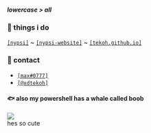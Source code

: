 ##### lowercase > all

### 🍪 things i do
[`[nypsi]`](https://github.com/tekoh/nypsi) ~ [`[nypsi-website]`](https://github.com/tekoh/nypsi-website) ~ [`[tekoh.github.io]`](https://github.com/tekoh/tekoh.github.io)

### 🍒 contact
 - [`[max#0777]`](https://discord.gg/hJTDNST)
 - [`[@xdtekoh]`](https://twitter.com/xdtekoh)

#### 🐟 also my powershell has a whale called boob
<img src="https://i.imgur.com/XrThOHL.png">
<br>hes so cute
